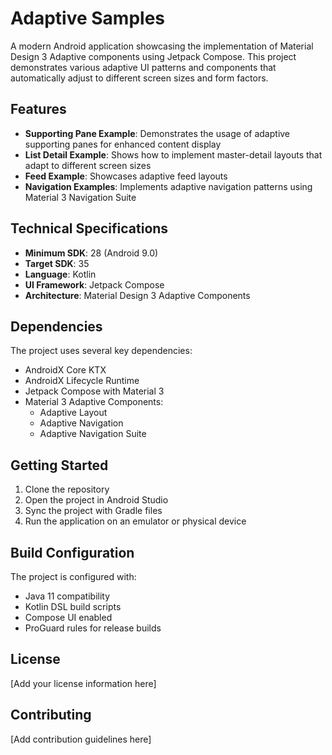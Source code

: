 # Adaptive Samples

A modern Android application showcasing the implementation of Material Design 3 Adaptive components using Jetpack Compose. This project demonstrates various adaptive UI patterns and components that automatically adjust to different screen sizes and form factors.

## Features

- **Supporting Pane Example**: Demonstrates the usage of adaptive supporting panes for enhanced content display
- **List Detail Example**: Shows how to implement master-detail layouts that adapt to different screen sizes
- **Feed Example**: Showcases adaptive feed layouts
- **Navigation Examples**: Implements adaptive navigation patterns using Material 3 Navigation Suite

## Technical Specifications

- **Minimum SDK**: 28 (Android 9.0)
- **Target SDK**: 35
- **Language**: Kotlin
- **UI Framework**: Jetpack Compose
- **Architecture**: Material Design 3 Adaptive Components

## Dependencies

The project uses several key dependencies:

- AndroidX Core KTX
- AndroidX Lifecycle Runtime
- Jetpack Compose with Material 3
- Material 3 Adaptive Components:
  - Adaptive Layout
  - Adaptive Navigation
  - Adaptive Navigation Suite

## Getting Started

1. Clone the repository
2. Open the project in Android Studio
3. Sync the project with Gradle files
4. Run the application on an emulator or physical device

## Build Configuration

The project is configured with:
- Java 11 compatibility
- Kotlin DSL build scripts
- Compose UI enabled
- ProGuard rules for release builds

## License

[Add your license information here]

## Contributing

[Add contribution guidelines here] 